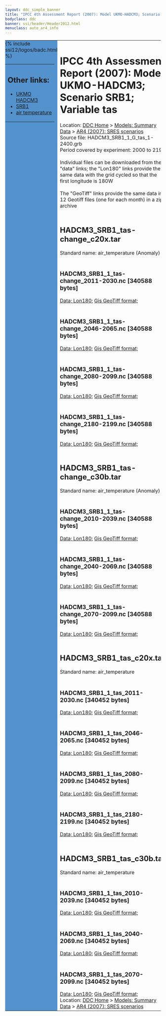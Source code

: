 ```yaml
---
layout: ddc_simple_banner
title: "IPCC 4th Assessment Report (2007): Model UKMO-HADCM3; Scenario SRB1; Variable tas"
bodyclass: ddc
banner: ssi/header/Header2012.html
menuclass: auto_ar4_info
---
```



<table width="100%" border="0" cellspacing="0" cellpadding="0" style="border-collapse: collapse;">
<tr style="margin:0;padding:0;border:0;">
<td style="margin:0;padding:0;border:0;height:1pt;width:150pt;background:#5492CD;" valign="top" >

<div id="lh-col2" class="auto_ar4_info">
<table class="menumain" bgcolor="#5492CD" cellspacing="0" width="100%" border="0">
<tr><td>
<h2> Other links:</h2>
<ul>
<li><a href="/auto/ar4/model-UKMO-HADCM3.html">UKMO<br/>HADCM3</a></li>
<li><a href="/auto/ar4/scenario-SRB1.html">SRB1</a></li>
<li><a href="/auto/ar4/var-air_temperature.html">air temperature</a></li>
</ul>
</td></tr>
{% include ssi12/logos/badc.html %}
</table>
</div>
</td>
<td><h1>IPCC 4th Assessment Report (2007): Model UKMO-HADCM3; Scenario SRB1; Variable tas</h1>

<!-- Breadcrumb1 -->
<div id="breadcrumb1" align="left">
Location: <a href="/index.html">DDC Home</a> > <a href="/sim/gcm_clim/">Models: Summary Data</a>
> <a href="/sim/gcm_clim/SRES_AR4/index.html">AR4 (2007): SRES scenarios</a>
</div>
<!-- End of Breadcrumb1 -->Source file: HADCM3_SRB1_1_G_tas_1-2400.grb
<br/>
Period covered by experiment: 2000 to 2199<br/>
<br/>Individual files can be downloaded from the "data" links; the "Lon180" links provide the same data
         with the grid cycled so that the first longitude is 180W<br/>
<br/>The "GeoTiff" links provide the same data in 12 Geotiff files (one for each month)
          in a zip archive<br/>
<br/><h2>HADCM3_SRB1_tas-change_c20x.tar</h2>
Standard name: air_temperature (Anomaly)<br>
<br/><h3>HADCM3_SRB1_1_tas-change_2011-2030.nc [340588 bytes]</h3>
<a href="http://apps.ipcc-data.org/cgi-bin/downl/ar4_nc/tas/HADCM3_SRB1_1_tas-change_2011-2030.nc">Data; </a><a href="http://apps.ipcc-data.org/cgi-bin/downl/ar4_nc/tas/HADCM3_SRB1_1_tas-change_2011-2030.cyto180.nc"> Lon180</a>; <a href="/cgi-bin/downl/ar4_tif/tas/HADCM3_SRB1_1_tas-change_2011-2030.zip">Gis GeoTiff format; </a><br/>
<br/><h3>HADCM3_SRB1_1_tas-change_2046-2065.nc [340588 bytes]</h3>
<a href="http://apps.ipcc-data.org/cgi-bin/downl/ar4_nc/tas/HADCM3_SRB1_1_tas-change_2046-2065.nc">Data; </a><a href="http://apps.ipcc-data.org/cgi-bin/downl/ar4_nc/tas/HADCM3_SRB1_1_tas-change_2046-2065.cyto180.nc"> Lon180</a>; <a href="/cgi-bin/downl/ar4_tif/tas/HADCM3_SRB1_1_tas-change_2046-2065.zip">Gis GeoTiff format; </a><br/>
<br/><h3>HADCM3_SRB1_1_tas-change_2080-2099.nc [340588 bytes]</h3>
<a href="http://apps.ipcc-data.org/cgi-bin/downl/ar4_nc/tas/HADCM3_SRB1_1_tas-change_2080-2099.nc">Data; </a><a href="http://apps.ipcc-data.org/cgi-bin/downl/ar4_nc/tas/HADCM3_SRB1_1_tas-change_2080-2099.cyto180.nc"> Lon180</a>; <a href="/cgi-bin/downl/ar4_tif/tas/HADCM3_SRB1_1_tas-change_2080-2099.zip">Gis GeoTiff format; </a><br/>
<br/><h3>HADCM3_SRB1_1_tas-change_2180-2199.nc [340588 bytes]</h3>
<a href="http://apps.ipcc-data.org/cgi-bin/downl/ar4_nc/tas/HADCM3_SRB1_1_tas-change_2180-2199.nc">Data; </a><a href="http://apps.ipcc-data.org/cgi-bin/downl/ar4_nc/tas/HADCM3_SRB1_1_tas-change_2180-2199.cyto180.nc"> Lon180</a>; <a href="/cgi-bin/downl/ar4_tif/tas/HADCM3_SRB1_1_tas-change_2180-2199.zip">Gis GeoTiff format; </a><br/>
<br/><h2>HADCM3_SRB1_tas-change_c30b.tar</h2>
Standard name: air_temperature (Anomaly)<br>
<br/><h3>HADCM3_SRB1_1_tas-change_2010-2039.nc [340588 bytes]</h3>
<a href="http://apps.ipcc-data.org/cgi-bin/downl/ar4_nc/tas/HADCM3_SRB1_1_tas-change_2010-2039.nc">Data; </a><a href="http://apps.ipcc-data.org/cgi-bin/downl/ar4_nc/tas/HADCM3_SRB1_1_tas-change_2010-2039.cyto180.nc"> Lon180</a>; <a href="/cgi-bin/downl/ar4_tif/tas/HADCM3_SRB1_1_tas-change_2010-2039.zip">Gis GeoTiff format; </a><br/>
<br/><h3>HADCM3_SRB1_1_tas-change_2040-2069.nc [340588 bytes]</h3>
<a href="http://apps.ipcc-data.org/cgi-bin/downl/ar4_nc/tas/HADCM3_SRB1_1_tas-change_2040-2069.nc">Data; </a><a href="http://apps.ipcc-data.org/cgi-bin/downl/ar4_nc/tas/HADCM3_SRB1_1_tas-change_2040-2069.cyto180.nc"> Lon180</a>; <a href="/cgi-bin/downl/ar4_tif/tas/HADCM3_SRB1_1_tas-change_2040-2069.zip">Gis GeoTiff format; </a><br/>
<br/><h3>HADCM3_SRB1_1_tas-change_2070-2099.nc [340588 bytes]</h3>
<a href="http://apps.ipcc-data.org/cgi-bin/downl/ar4_nc/tas/HADCM3_SRB1_1_tas-change_2070-2099.nc">Data; </a><a href="http://apps.ipcc-data.org/cgi-bin/downl/ar4_nc/tas/HADCM3_SRB1_1_tas-change_2070-2099.cyto180.nc"> Lon180</a>; <a href="/cgi-bin/downl/ar4_tif/tas/HADCM3_SRB1_1_tas-change_2070-2099.zip">Gis GeoTiff format; </a><br/>
<br/><h2>HADCM3_SRB1_tas_c20x.tar</h2>
Standard name: air_temperature<br>
<br/><h3>HADCM3_SRB1_1_tas_2011-2030.nc [340452 bytes]</h3>
<a href="http://apps.ipcc-data.org/cgi-bin/downl/ar4_nc/tas/HADCM3_SRB1_1_tas_2011-2030.nc">Data; </a><a href="http://apps.ipcc-data.org/cgi-bin/downl/ar4_nc/tas/HADCM3_SRB1_1_tas_2011-2030.cyto180.nc"> Lon180</a>; <a href="/cgi-bin/downl/ar4_tif/tas/HADCM3_SRB1_1_tas_2011-2030.zip">Gis GeoTiff format; </a><br/>
<br/><h3>HADCM3_SRB1_1_tas_2046-2065.nc [340452 bytes]</h3>
<a href="http://apps.ipcc-data.org/cgi-bin/downl/ar4_nc/tas/HADCM3_SRB1_1_tas_2046-2065.nc">Data; </a><a href="http://apps.ipcc-data.org/cgi-bin/downl/ar4_nc/tas/HADCM3_SRB1_1_tas_2046-2065.cyto180.nc"> Lon180</a>; <a href="/cgi-bin/downl/ar4_tif/tas/HADCM3_SRB1_1_tas_2046-2065.zip">Gis GeoTiff format; </a><br/>
<br/><h3>HADCM3_SRB1_1_tas_2080-2099.nc [340452 bytes]</h3>
<a href="http://apps.ipcc-data.org/cgi-bin/downl/ar4_nc/tas/HADCM3_SRB1_1_tas_2080-2099.nc">Data; </a><a href="http://apps.ipcc-data.org/cgi-bin/downl/ar4_nc/tas/HADCM3_SRB1_1_tas_2080-2099.cyto180.nc"> Lon180</a>; <a href="/cgi-bin/downl/ar4_tif/tas/HADCM3_SRB1_1_tas_2080-2099.zip">Gis GeoTiff format; </a><br/>
<br/><h3>HADCM3_SRB1_1_tas_2180-2199.nc [340452 bytes]</h3>
<a href="http://apps.ipcc-data.org/cgi-bin/downl/ar4_nc/tas/HADCM3_SRB1_1_tas_2180-2199.nc">Data; </a><a href="http://apps.ipcc-data.org/cgi-bin/downl/ar4_nc/tas/HADCM3_SRB1_1_tas_2180-2199.cyto180.nc"> Lon180</a>; <a href="/cgi-bin/downl/ar4_tif/tas/HADCM3_SRB1_1_tas_2180-2199.zip">Gis GeoTiff format; </a><br/>
<br/><h2>HADCM3_SRB1_tas_c30b.tar</h2>
Standard name: air_temperature<br>
<br/><h3>HADCM3_SRB1_1_tas_2010-2039.nc [340452 bytes]</h3>
<a href="http://apps.ipcc-data.org/cgi-bin/downl/ar4_nc/tas/HADCM3_SRB1_1_tas_2010-2039.nc">Data; </a><a href="http://apps.ipcc-data.org/cgi-bin/downl/ar4_nc/tas/HADCM3_SRB1_1_tas_2010-2039.cyto180.nc"> Lon180</a>; <a href="/cgi-bin/downl/ar4_tif/tas/HADCM3_SRB1_1_tas_2010-2039.zip">Gis GeoTiff format; </a><br/>
<br/><h3>HADCM3_SRB1_1_tas_2040-2069.nc [340452 bytes]</h3>
<a href="http://apps.ipcc-data.org/cgi-bin/downl/ar4_nc/tas/HADCM3_SRB1_1_tas_2040-2069.nc">Data; </a><a href="http://apps.ipcc-data.org/cgi-bin/downl/ar4_nc/tas/HADCM3_SRB1_1_tas_2040-2069.cyto180.nc"> Lon180</a>; <a href="/cgi-bin/downl/ar4_tif/tas/HADCM3_SRB1_1_tas_2040-2069.zip">Gis GeoTiff format; </a><br/>
<br/><h3>HADCM3_SRB1_1_tas_2070-2099.nc [340452 bytes]</h3>
<a href="http://apps.ipcc-data.org/cgi-bin/downl/ar4_nc/tas/HADCM3_SRB1_1_tas_2070-2099.nc">Data; </a><a href="http://apps.ipcc-data.org/cgi-bin/downl/ar4_nc/tas/HADCM3_SRB1_1_tas_2070-2099.cyto180.nc"> Lon180</a>; <a href="/cgi-bin/downl/ar4_tif/tas/HADCM3_SRB1_1_tas_2070-2099.zip">Gis GeoTiff format; </a><br/>
<!-- Breadcrumb2 -->
<div id="breadcrumb2" align="left">
Location: <a href="/index.html">DDC Home</a> > <a href="/sim/gcm_clim/">Models: Summary Data</a>
> <a href="/sim/gcm_clim/SRES_AR4/index.html">AR4 (2007): SRES scenarios</a>
</div>
<!-- End of Breadcrumb2 --></td></tr></table>
